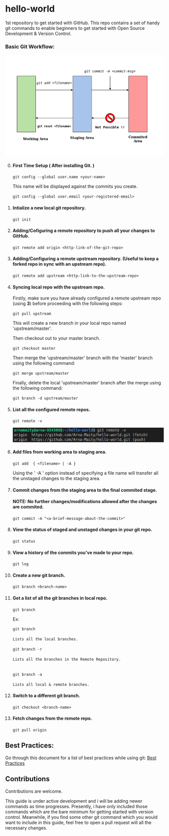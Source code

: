 # hello-world
1st repository to get started with GitHub. This repo contains a set of handy git commands to enable beginners to get started with Open Source Development & Version Control.

### Basic Git Workflow:

![](docs/png/GitFlow.png)

0. #### First Time Setup ( After installing Git. )

    `git config --global user.name <your-name>`

     This name will be displayed against the commits you create.

    `git config --global user.email <your-registered-email>`

1. #### Intialize a new local git repository.

   `git init`

2. #### Adding/Cofiguring a remote repository to push all your changes to GitHub.
    `git remote add origin <http-link-of-the-git-repo>`

3. #### Adding/Configuring a remote upstream repository. (Useful to keep a forked repo in sync with an upstream repo).

    `git remote add upstream <http-link-to-the-upstream-repo>`

4. #### Syncing local repo with the upstream repo.

    Firstly, make sure you have already configured a remote upstream repo (using **3**) before proceeding with the following steps:

    `git pull upstream`

    This will create a new branch in your local repo named 'upstream/master'.

    Then checkout out to your master branch.

    `git checkout master`

    Then merge the 'upstream/master' branch with the 'master' branch using the following command:

    `git merge upstream/master`

    Finally, delete the local 'upstream/master' branch after the merge using the following command:

    `git branch -d upstream/master`

5. #### List all the configured remote repos.

    `git remote -v`

    ![](docs/png/git_remote_v.png)

6. #### Add files from working area to staging area.

    `git add  { <filename> | -A }` 

    Using the ' -A ' option instead of specifying a file name will transfer all the unstaged changes to the staging area.

7. #### Commit changes from the staging area to the final commited stage.

    #### NOTE: No further changes/modifications allowed after the changes are commited. 

    `git commit -m "<a-brief-message-about-the-commit>"`

8. #### View the status of staged and unstaged changes in your git repo.

    `git status`

9. #### View a history of the commits you've made to your repo.

    `git log`

10. #### Create a new git branch.

    `git branch <branch-name>`

11. #### Get a list of all the git branches in local repo.

    `git branch`

    Ex:

        git branch

        Lists all the local branches. 

        git branch -r 

        Lists all the branches in the Remote Repository.


        git branch -a

        Lists all local & remote branches.

12. #### Switch to a different git branch.

    `git checkout <branch-name>`

13. #### Fetch changes from the remote repo.

    `git pull origin`

## Best Practices:
Go through this document for a list of best practices while using git: [Best Practices](BEST_PRACTICES.md)
## Contributions

Contributions are welcome.

This guide is under active development and i will be adding newer commands as time progresses. Presently, i have only included those commands which are the bare minimum for getting started with version control. Meanwhile, if you find some other git command which you would want to include in this guide, feel free to open a pull request will all the necessary changes.

